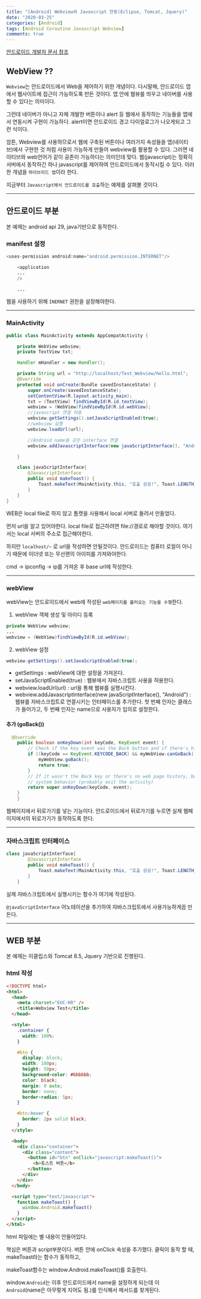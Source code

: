 ```yaml
---
title: "[Android] Webview와 Javascript 연동(Eclipse, Tomcat, Jquery)"
date: "2020-03-25"
categories: [Android]
tags: [Android Coroutine Javascript Webview]
comments: true
---
```


<style>
    .android {
        color: green;
    } 
</style>

[안드로이드 개발자 문서 참조](https://developer.android.com/guide/webapps/webview?hl=ko)

## WebView ??

`Webview`는 안드로이드에서 Web을 제어하기 위한 개념이다. 다시말해, 안드로이드 앱에서 웹사이트에 접근이 가능하도록 만든 것이다. 앱 안에 웹뷰를 띄우고 네이버를 사용할 수 있다는 의미이다.

그런데 네이버가 아니고 자체 개발한 버튼이나 alert 등 웹에서 동작하는 기능들을 앱에서 연동시켜 구현이 가능하다. alert이면 안드로이드 경고 다이얼로그가 나오게되고 그런 식이다.

암튼, Webview를 사용하므로서 웹에 구축된 버튼이나 여러가지 속성들을 앱(네이티브)에서 구현한 것 처럼 사용이 가능하게 만들어 webview를 활용할 수 있다. 그러면 네이티브와 web언어가 같이 공존이 가능하다는 의미인데 맞다. 웹(javascript)는 정확히 서버에서 동작하긴 하나 javascript를 제어하여 안드로이드에서 동작시킬 수 있다. 이러한 개념을 `하이브리드 앱`이라 한다.

지금부터 `Javascript에서 안드로이드를 호출`하는 예제를 살펴볼 것이다.

---

## 안드로이드 부분

본 예제는 android api 29, java기반으로 동작한다.

### manifest 설정

```java
<uses-permission android:name="android.permission.INTERNET"/>

    <application
    ...
    />

    ...
```

웹을 사용하기 위해 `INERNET` 권한을 설정해야한다.

---

### MainActivity

```java
public class MainActivity extends AppCompatActivity {

    private WebView webview;
    private TextView txt;

    Handler mHandler = new Handler();

    private String url = "http://localhost/Test_Webview/hello.html";
    @Override
    protected void onCreate(Bundle savedInstanceState) {
        super.onCreate(savedInstanceState);
        setContentView(R.layout.activity_main);
        txt = (TextView) findViewById(R.id.textView);
        webview = (WebView)findViewById(R.id.webView);
        //javascript 연결 허용
        webview.getSettings().setJavaScriptEnabled(true);
        //webview 실행
        webview.loadUrl(url);

        //Android name을 갖은 interface 연결
        webview.addJavascriptInterface(new javaScriptInterface(), "Android");

    }

    class javaScriptInterface{
        @JavascriptInterface
        public void makeToast() {
            Toast.makeText(MainActivity.this, "호출 성공!", Toast.LENGTH_SHORT).show();
        }
    }
}
```

WEB은 local file로 하지 않고 톰캣을 사용해서 local 서버로 돌려서 만들었다.

먼저 url을 알고 있어야한다. local file로 접근하려면 file://경로로 해야할 것이다. 여기서는 local 서버의 주소로 접근해야한다.

하지만 `localhost/~` 로 url을 작성하면 안될것이다. 안드로이드는 컴퓨터 로컬이 아니기 때문에 이더넷 또는 무선랜의 아이피를 가져와야한다.

cmd -> ipconfig -> ip를 가져온 후 base url에 작성한다.

---

### webView

webView는 안드로이드에서 web에 작성된 `web페이지를 불러오는 기능을 수행`한다.

1. webView 객체 생성 및 아이디 등록

```java
private WebView webview;
...
webview = (WebView)findViewById(R.id.webView);
```

2. webView 설정

```java
webview.getSettings().setJavaScriptEnabled(true);
```

- getSettings : webView에 대한 설정을 가져온다.
- setJavaScriptEnabled(true) : 웹뷰에서 자바스크립트 사용을 허용한다.
- webview.loadUrl(url) : url을 통해 웹뷰를 실행시킨다.
- webview.addJavascriptInterface(new javaScriptInterface(), "Android")
  : 웹뷰를 자바스크립트로 연결시키는 인터페이스를 추가한다. 첫 번째 인자는 클래스가 들어가고, 두 번째 인자는 name으로 사용자가 임의로 설정한다.

#### 추가 (goBack())

```java
  @Override
    public boolean onKeyDown(int keyCode, KeyEvent event) {
        // Check if the key event was the Back button and if there's history
        if ((keyCode == KeyEvent.KEYCODE_BACK) && myWebView.canGoBack()) {
            myWebView.goBack();
            return true;
        }
        // If it wasn't the Back key or there's no web page history, bubble up to the default
        // system behavior (probably exit the activity)
        return super.onKeyDown(keyCode, event);
    }
    }
```

웹페이지에서 뒤로가기를 넣는 기능이다. 안드로이드에서 뒤로가기를 누르면 실제 웹페이지에서의 뒤로가기가 동작하도록 한다.

---

### 자바스크립트 인터페이스

```java
class javaScriptInterface{
        @JavascriptInterface
        public void makeToast() {
            Toast.makeText(MainActivity.this, "호출 성공!", Toast.LENGTH_SHORT).show();
        }
    }
```

실제 자바스크립트에서 실행시키는 함수가 여기에 작성된다.

`@javaScriptInterface` 어노테이션을 추가하여 자바스크립트에서 사용가능하게끔 만든다.

---

## WEB 부분

본 예제는 이클립스와 Tomcat 8.5, Jquery 기반으로 진행된다.

### html 작성

```html
<!DOCTYPE html>
<html>
  <head>
    <meta charset="EUC-KR" />
    <title>Webview Test</title>
  </head>

  <style>
    .container {
      width: 100%;
    }

    #btn {
      display: block;
      width: 100px;
      height: 50px;
      background-color: #bbbbbb;
      color: black;
      margin: 0 auto;
      border: none;
      border-radius: 5px;
    }

    #btn:hover {
      border: 2px solid black;
    }
  </style>

  <body>
    <div class="container">
      <div class="content">
        <button id="btn" onClick="javascript:makeToast()">
          <b>토스트 버튼</b>
        </button>
      </div>
    </div>
  </body>

  <script type="text/javascript">
    function makeToast() {
      window.Android.makeToast()
    }
  </script>
</html>
```

html 파일에는 별 내용이 안들어있다.

핵심은 버튼과 script부분이다. 버튼 안에 onClick 속성을 추가했다. 클릭이 동작 할 때, makeToast라는 함수가 동작하고,

makeToast함수는 window.Android.makeToast()를 호출한다.

window.`Android`는 이후 안드로이드에서 name을 설정하게 되는데 이 `Android`(name은 아무렇게 지어도 됨.)를 인식해서 메서드를 찾게된다.
